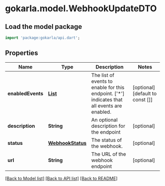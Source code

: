# gokarla.model.WebhookUpdateDTO

## Load the model package
```dart
import 'package:gokarla/api.dart';
```

## Properties
Name | Type | Description | Notes
------------ | ------------- | ------------- | -------------
**enabledEvents** | [**List<WebhookEvent>**](WebhookEvent.md) | The list of events to enable for this endpoint. ['*'] indicates that all events are enabled. | [optional] [default to const []]
**description** | **String** | An optional description for the endpoint | [optional] 
**status** | [**WebhookStatus**](WebhookStatus.md) | The status of the webhook. | [optional] 
**url** | **String** | The URL of the webhook endpoint | [optional] 

[[Back to Model list]](../README.md#documentation-for-models) [[Back to API list]](../README.md#documentation-for-api-endpoints) [[Back to README]](../README.md)



